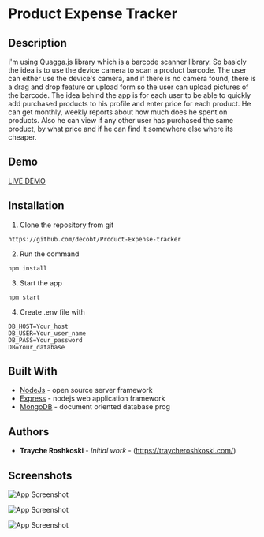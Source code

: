 # Product Expense Tracker

## Description

I'm using Quagga.js library which is a barcode scanner library. So basicly the idea is to use the device camera to scan a product barcode. The user can either use the device's camera, and if there is no camera found, there is a drag and drop feature or upload form so the user can upload pictures of the barcode. 
The idea behind the app is for each user to be able to quickly add purchased products to his profile and enter price for each product. He can get monthly, weekly reports about how much does he spent on products. Also he can view if any other user has purchased the same product, by what price and if he can find it somewhere else where its cheaper.

## Demo
[LIVE DEMO](https://webapp-nodejs.herokuapp.com "Product Expense Tracker")

## Installation

1. Clone the repository from git
```
https://github.com/decobt/Product-Expense-tracker
```
2. Run the command
```
npm install
```
3. Start the app
```
npm start
```

4. Create .env file with
```
DB_HOST=Your_host
DB_USER=Your_user_name
DB_PASS=Your_password
DB=Your_database
```

## Built With

* [NodeJs](https://nodejs.org/en/) - open source server framework
* [Express](https://expressjs.com/) - nodejs web application framework
* [MongoDB](https://www.mongodb.com/) - document oriented database prog

## Authors

* **Trayche Roshkoski** - *Initial work* - (https://traycheroshkoski.com/)

## Screenshots

![App Screenshot](https://raw.githubusercontent.com/decobt/Product-Expense-tracker/master/screenshots/image1.jpg)

![App Screenshot](https://raw.githubusercontent.com/decobt/Product-Expense-tracker/master/screenshots/image2.jpg)

![App Screenshot](https://raw.githubusercontent.com/decobt/Product-Expense-tracker/master/screenshots/image3.jpg)
